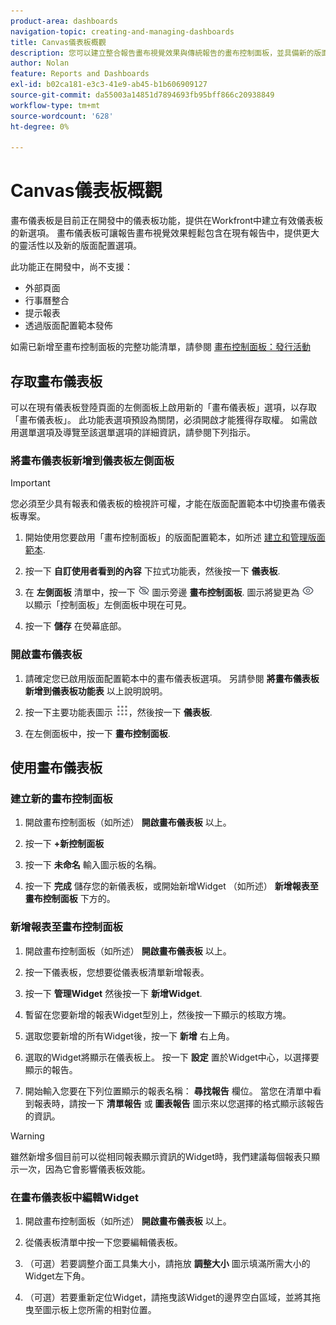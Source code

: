 ```yaml
---
product-area: dashboards
navigation-topic: creating-and-managing-dashboards
title: Canvas儀表板概觀
description: 您可以建立整合報告畫布視覺效果與傳統報告的畫布控制面板，並具備新的版面配置選項。
author: Nolan
feature: Reports and Dashboards
exl-id: b02ca181-e3c3-41e9-ab45-b1b606909127
source-git-commit: da55003a14851d7894693fb95bff866c20938849
workflow-type: tm+mt
source-wordcount: '628'
ht-degree: 0%

---
```


# Canvas儀表板概觀

畫布儀表板是目前正在開發中的儀表板功能，提供在Workfront中建立有效儀表板的新選項。 畫布儀表板可讓報告畫布視覺效果輕鬆包含在現有報告中，提供更大的靈活性以及新的版面配置選項。

此功能正在開發中，尚不支援：
* 外部頁面
* 行事曆整合
* 提示報表
* 透過版面配置範本發佈

如需已新增至畫布控制面板的完整功能清單，請參閱 [畫布控制面板：發行活動](/help/quicksilver/product-announcements/betas/canvas-dashboards-beta/canvas-dashboards-release-activity.md)

## 存取畫布儀表板

可以在現有儀表板登陸頁面的左側面板上啟用新的「畫布儀表板」選項，以存取「畫布儀表板」。 此功能表選項預設為關閉，必須開啟才能獲得存取權。 如需啟用選單選項及導覽至該選單選項的詳細資訊，請參閱下列指示。

### 將畫布儀表板新增到儀表板左側面板

>[!IMPORTANT]
>
>您必須至少具有報表和儀表板的檢視許可權，才能在版面配置範本中切換畫布儀表板專案。

1. 開始使用您要啟用「畫布控制面板」的版面配置範本，如所述 [建立和管理版面範本](../../../administration-and-setup/customize-workfront/use-layout-templates/create-and-manage-layout-templates.md).

1. 按一下 **自訂使用者看到的內容** 下拉式功能表，然後按一下 **儀表板**.

1. 在 **左側面板** 清單中，按一下 ![](assets/delete-secondary-nav-item.png) 圖示旁邊 **畫布控制面板**. 圖示將變更為 ![](assets/add-secondary-nav-item.png) 以顯示「控制面板」左側面板中現在可見。

1. 按一下 **儲存** 在熒幕底部。

### 開啟畫布儀表板

1. 請確定您已啟用版面配置範本中的畫布儀表板選項。 另請參閱 **將畫布儀表板新增到儀表板功能表** 以上說明說明。

1. 按一下主要功能表圖示 ![](assets/main-menu-icon.png)，然後按一下 **儀表板**.

1. 在左側面板中，按一下 **畫布控制面板**.

## 使用畫布儀表板

### 建立新的畫布控制面板

1. 開啟畫布控制面板（如所述） **開啟畫布儀表板** 以上。

1. 按一下 **+新控制面板**

1. 按一下 **未命名** 輸入圖示板的名稱。

1. 按一下 **完成** 儲存您的新儀表板，或開始新增Widget （如所述） **新增報表至畫布控制面板** 下方的。

### 新增報表至畫布控制面板

1. 開啟畫布控制面板（如所述） **開啟畫布儀表板** 以上。

1. 按一下儀表板，您想要從儀表板清單新增報表。

1. 按一下 **管理Widget** 然後按一下 **新增Widget**.

1. 暫留在您要新增的報表Widget型別上，然後按一下顯示的核取方塊。

1. 選取您要新增的所有Widget後，按一下 **新增** 右上角。

1. 選取的Widget將顯示在儀表板上。 按一下 **設定** 置於Widget中心，以選擇要顯示的報告。

1. 開始輸入您要在下列位置顯示的報表名稱： **尋找報告** 欄位。 當您在清單中看到報表時，請按一下 **清單報告** 或 **圖表報告** 圖示來以您選擇的格式顯示該報告的資訊。

>[!WARNING]
> 雖然新增多個目前可以從相同報表顯示資訊的Widget時，我們建議每個報表只顯示一次，因為它會影響儀表板效能。

### 在畫布儀表板中編輯Widget

1. 開啟畫布控制面板（如所述） **開啟畫布儀表板** 以上。

1. 從儀表板清單中按一下您要編輯儀表板。

1. （可選）若要調整介面工具集大小，請拖放 **調整大小** 圖示填滿所需大小的Widget左下角。

1. （可選）若要重新定位Widget，請拖曳該Widget的邊界空白區域，並將其拖曳至圖示板上您所需的相對位置。

